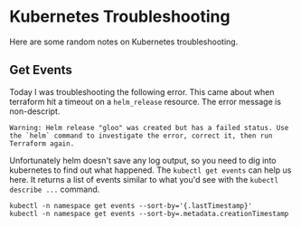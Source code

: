 # Kubernetes Troubleshooting
Here are some random notes on Kubernetes troubleshooting.

## Get Events
Today I was troubleshooting the following error. This came about when terraform hit a timeout on a `helm_release` resource. The error message is non-descript.

```
Warning: Helm release "gloo" was created but has a failed status. Use the `helm` command to investigate the error, correct it, then run Terraform again.
```

Unfortunately helm doesn't save any log output, so you need to dig into kubernetes to find out what happened. The `kubectl get events` can help us here. It returns a list of events similar to what you'd see with the `kubectl describe ...` command.

```
kubectl -n namespace get events --sort-by='{.lastTimestamp}'
kubectl -n namespace get events --sort-by=.metadata.creationTimestamp
```
